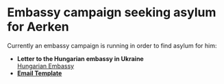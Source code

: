 # Embassy campaign seeking asylum for Aerken

Currently an embassy campaign is running in order to find asylum for him:

- **Letter to the Hungarian embassy in Ukraine**  
  [Hungarian Embassy](HungarianEmbassy)
- **[Email Template](EmailTemplate/EmailTemplate.md)**

